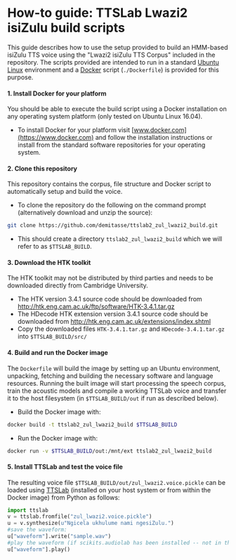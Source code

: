 How-to guide: TTSLab Lwazi2 isiZulu build scripts
=================================================

This guide describes how to use the setup provided to build an HMM-based isiZulu TTS voice using the "Lwazi2 isiZulu TTS Corpus" included in the repository. The scripts provided are intended to run in a standard [Ubuntu Linux](https://www.ubuntu.com/) environment and a [Docker](https://www.docker.com/) script (`./Dockerfile`) is provided for this purpose.


#### 1. Install Docker for your platform

You should be able to execute the build script using a Docker installation on any operating system platform (only tested on Ubuntu Linux 16.04).

 - To install Docker for your platform visit [www.docker.com](https://www.docker.com) and follow the installation instructions or install from the standard software repositories for your operating system.


#### 2. Clone this repository

This repository contains the corpus, file structure and Docker script to automatically setup and build the voice.

 - To clone the repository do the following on the command prompt (alternatively download and unzip the source):
```bash
git clone https://github.com/demitasse/ttslab2_zul_lwazi2_build.git
```

 - This should create a directory `ttslab2_zul_lwazi2_build` which we will refer to as `$TTSLAB_BUILD`.


#### 3. Download the HTK toolkit

The HTK toolkit may not be distributed by third parties and needs to be downloaded directly from Cambridge University.

 - The HTK version 3.4.1 source code should be downloaded from http://htk.eng.cam.ac.uk/ftp/software/HTK-3.4.1.tar.gz
 - The HDecode HTK extension  version 3.4.1 source code should be downloaded from http://htk.eng.cam.ac.uk/extensions/index.shtml
 - Copy the downloaded files `HTK-3.4.1.tar.gz` and `HDecode-3.4.1.tar.gz` into `$TTSLAB_BUILD/src/`


#### 4. Build and run the Docker image

The `Dockerfile` will build the image by setting up an Ubuntu environment, unpacking, fetching and building the necessary software and language resources. Running the built image will start processing the speech corpus, train the acoustic models and compile a working TTSLab voice and transfer it to the host filesystem (in `$TTSLAB_BUILD/out` if run as described below). 

 - Build the Docker image with:
```bash
docker build -t ttslab2_zul_lwazi2_build $TTSLAB_BUILD
```
 - Run the Docker image with:
```bash
docker run -v $TTSLAB_BUILD/out:/mnt/ext ttslab2_zul_lwazi2_build
```


#### 5. Install TTSLab and test the voice file

The resulting voice file `$TTSLAB_BUILD/out/zul_lwazi2.voice.pickle` can be loaded using [TTSLab](https://github.com/demitasse/ttslab2) (installed on your host system or from within the Docker image) from Python as follows:
```python
import ttslab
v = ttslab.fromfile("zul_lwazi2.voice.pickle")
u = v.synthesize(u"Ngicela ukhulume nami ngesiZulu.")
#save the waveform:
u["waveform"].write("sample.wav")
#play the waveform (if scikits.audiolab has been installed -- not in the Docker image):
u["waveform"].play()
```

